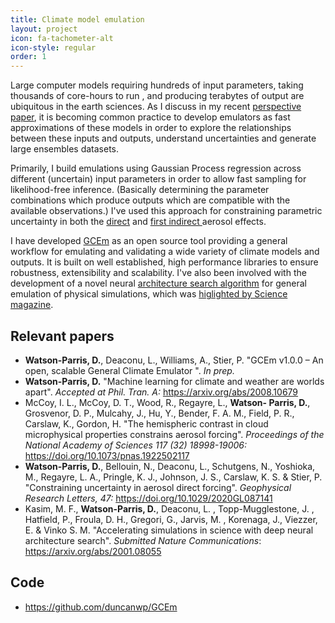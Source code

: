```yaml
---
title: Climate model emulation
layout: project
icon: fa-tachometer-alt
icon-style: regular
order: 1
---
```


Large computer models requiring hundreds of input parameters, taking thousands of core-hours to run
, and producing terabytes of output are ubiquitous in the earth sciences. As I discuss in my recent [perspective
 paper](https://arxiv.org/abs/2008.10679), it is becoming
 common practice to develop emulators as fast approximations of these models in order to explore the relationships between these inputs and outputs, understand uncertainties and generate large ensembles datasets. 

Primarily, I build emulations using Gaussian Process regression across different (uncertain) input parameters in
 order to allow fast sampling for likelihood-free inference. (Basically determining the parameter combinations which
  produce outputs which are compatible with the available observations.) I've used this approach for
   constraining parametric
   uncertainty in both the [direct](https://doi.org/10.1029/2020GL087141) and [first indirect
](https://doi.org/10.1073/pnas.1922502117)
 aerosol effects.
 
I have developed [GCEm](https://github.com/duncanwp/GCEm) as an open source tool providing a general workflow for emulating and validating a
 wide variety of climate models and outputs. It is built on well established, high performance libraries to
  ensure robustness, extensibility and scalability. I've also been involved with the development of a novel neural [architecture search algorithm](https://arxiv.org/abs/2001.08055) for general emulation of
 physical simulations, which was [higlighted by Science magazine](https://www.sciencemag.org/news/2020/02/models-galaxies-atoms-simple-ai-shortcuts-speed-simulations-billions-times).

 
## Relevant papers
 - **Watson-Parris, D.**, Deaconu, L., Williams, A., Stier, P. "GCEm v1.0.0 – An open, scalable General Climate Emulator
 ". *In prep.*
 -  **Watson-Parris, D.** "Machine learning for climate and weather are
    worlds apart". *Accepted at Phil. Tran. A:*
    <https://arxiv.org/abs/2008.10679>
 - McCoy, I. L., McCoy, D. T., Wood, R., Regayre, L., **Watson- Parris,
    D.**, Grosvenor, D. P., Mulcahy, J., Hu, Y., Bender, F. A. M.,
    Field, P. R., Carslaw, K., Gordon, H. "The hemispheric contrast in
    cloud microphysical properties constrains aerosol forcing".
    *Proceedings of the National Academy of Sciences 117 (32)
    18998-19006:* <https://doi.org/10.1073/pnas.1922502117>
 - **Watson-Parris, D.**, Bellouin, N., Deaconu, L., Schutgens, N.,
    Yoshioka, M., Regayre, L. A., Pringle, K. J., Johnson, J. S.,
    Carslaw, K. S. & Stier, P. "Constraining uncertainty in aerosol
    direct forcing". *Geophysical Research Letters, 47:*
    <https://doi.org/10.1029/2020GL087141>
 - Kasim, M. F., **Watson-Parris, D.**, Deaconu, L. ,
    Topp-Mugglestone, J. , Hatfield, P., Froula, D. H., Gregori, G.,
    Jarvis, M. , Korenaga, J., Viezzer, E. & Vinko S. M. "Accelerating
    simulations in science with deep neural architecture search".
    *Submitted Nature Communications*: <https://arxiv.org/abs/2001.08055>  

## Code
 - <https://github.com/duncanwp/GCEm>